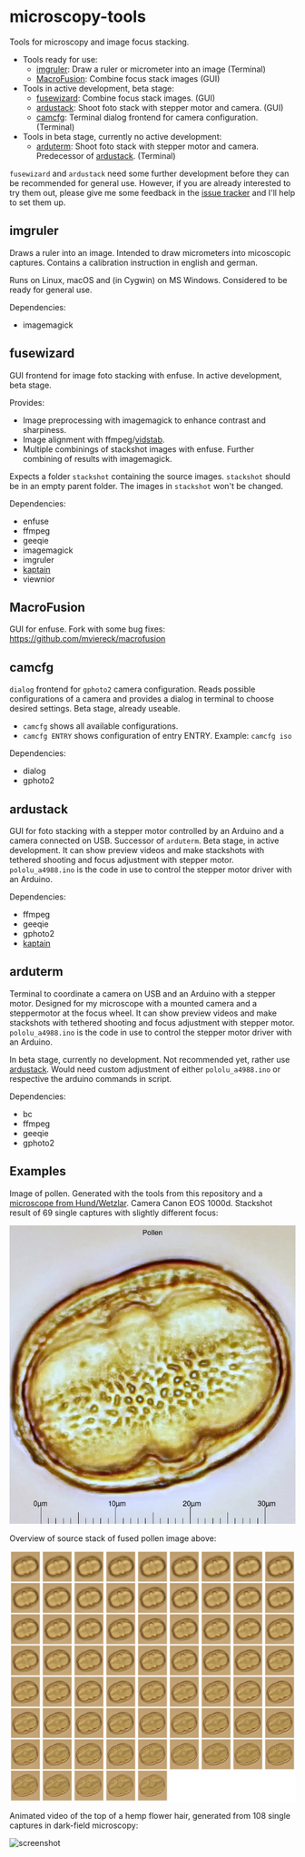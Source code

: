 # microscopy-tools

Tools for microscopy and image focus stacking.

 - Tools ready for use:
   - [imgruler](#imgruler): Draw a ruler or micrometer into an image (Terminal)
   - [MacroFusion](#macrofusion): Combine focus stack images (GUI)
 - Tools in active development, beta stage:
   - [fusewizard](#fusewizard): Combine focus stack images. (GUI)
   - [ardustack](#ardustack): Shoot foto stack with stepper motor and camera. (GUI)
   - [camcfg](#camcfg): Terminal dialog frontend for camera configuration. (Terminal)
 - Tools in beta stage, currently no active development:
   - [arduterm](#arduterm): Shoot foto stack with stepper motor and camera. Predecessor of [ardustack](#ardustack). (Terminal)
   
`fusewizard` and `ardustack` need some further development before they can be recommended for general use.
However, if you are already interested to try them out, please give me some feedback in the [issue tracker](https://github.com/mviereck/microscopy-tools/issues) and I'll help to set them up.


## imgruler

Draws a ruler into an image.
Intended to draw micrometers into micoscopic captures.
Contains a calibration instruction in english and german.

Runs on Linux, macOS and (in Cygwin) on MS Windows.
Considered to be ready for general use.

Dependencies:
 - imagemagick

## fusewizard

GUI frontend for image foto stacking with enfuse. In active development, beta stage.

Provides:
 - Image preprocessing with imagemagick to enhance contrast and sharpiness. 
 - Image alignment with ffmpeg/[vidstab](https://github.com/georgmartius/vid.stab).
 - Multiple combinings of stackshot images with enfuse. Further combining of results with imagemagick.
 
Expects a folder `stackshot` containing the source images. `stackshot` should be in an empty parent folder. The images in `stackshot` won't be changed.

Dependencies:
 - enfuse
 - ffmpeg
 - geeqie
 - imagemagick
 - imgruler
 - [kaptain](https://github.com/mviereck/kaptain)
 - viewnior
 
## MacroFusion
GUI for enfuse. Fork with some bug fixes: https://github.com/mviereck/macrofusion

## camcfg
`dialog` frontend for `gphoto2` camera configuration. Reads possible configurations of a camera and provides a dialog in terminal to choose desired settings. Beta stage, already useable.
 - `camcfg` shows all available configurations.
 - `camcfg ENTRY` shows configuration of entry ENTRY. Example: `camcfg iso`
 
Dependencies:
 - dialog
 - gphoto2
 
## ardustack
GUI for foto stacking with a stepper motor controlled by an Arduino and a camera connected on USB. Successor of `arduterm`. Beta stage, in active development.
It can show preview videos and make stackshots with tethered shooting and focus adjustment with stepper motor.
`pololu_a4988.ino` is the code in use to control the stepper motor driver with an Arduino.

Dependencies:
 - ffmpeg
 - geeqie
 - gphoto2
 - [kaptain](https://github.com/mviereck/kaptain)
 
## arduterm

Terminal to coordinate a camera on USB and an Arduino with a stepper motor. 
Designed for my microscope with a mounted camera and a steppermotor at the focus wheel.
It can show preview videos and make stackshots with tethered shooting and focus adjustment with stepper motor.
`pololu_a4988.ino` is the code in use to control the stepper motor driver with an Arduino.

In beta stage, currently no development. Not recommended yet, rather use [ardustack](#ardustack). Would need custom adjustment of either `pololu_a4988.ino` or respective the arduino commands in script.

Dependencies:
 - bc
 - ffmpeg
 - geeqie
 - gphoto2

## Examples

Image of pollen. Generated with the tools from this repository and a [microscope from Hund/Wetzlar](https://www.hund.de/en/). Camera Canon EOS 1000d. Stackshot result of 69 single captures with slightly different focus:

![screenshot](example.jpg)

Overview of source stack of fused pollen image above:

![screenshot](sourcetable.jpg)

Animated video of the top of a hemp flower hair, generated from 108 single captures in dark-field microscopy:

![screenshot](animate.gif)
